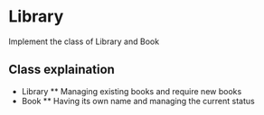 # Library
Implement the class of Library and Book

## Class explaination
* Library
 ** Managing existing books and require new books
* Book
 ** Having its own name and managing the current status
